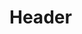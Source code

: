 <!-- TITLE: Panic The Dead -->
<!-- SUBTITLE: Inspires fear in an undead opponent, causing them to flee. -->

# Header